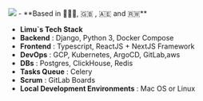 <img src="https://capsule-render.vercel.app/api?type=waving&color=0:414141,100:414141&height=270&section=header&text=Limu%20here%20!%20👏&fontSize=40&fontColor=e0ffe8&animation=fadeIn" />
- **Based in 📍🇫🇮, 🇬🇧 , 🇦🇪 and 🇷🇼**

- **Limu`s Tech Stack**
- **Backend**
: Django, Python 3, Docker Compose
- **Frontend**
: Typescript, ReactJS + NextJS Framework
- **DevOps**
: GCP, Kubernetes, ArgoCD, GitLab,aws
- **DBs**
: Postgres, ClickHouse, Redis
- **Tasks Queue**
: Celery
- **Scrum**
: GitLab Boards
- **Local Development Environments**
: Mac OS or Linux

